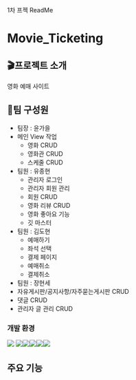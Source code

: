 1차 프젝 ReadMe
# Movie_Ticketing

## 🎬프로젝트 소개
영화 예매 사이트

## 👀팀 구성원
- 팀장 : 윤가을
- 메인 View 작업
  - 영화 CRUD
  - 영화관 CRUD
  - 스케줄 CRUD 
- 팀원 : 유종현
  - 관리자 로그인
  - 관리자 회원 관리
  - 회원 CRUD
  - 영화 리뷰 CRUD
  - 영화 좋아요 기능
  - 깃 마스터
- 팀원 : 김도현
  - 예매하기
  - 좌석 선택
  - 결제 페이지
  - 예매취소
  - 결제취소
- 팀원 : 장현세
- 자유게시판/공지사항/자주묻는게시판 CRUD
- 댓글 CRUD
- 관리자 글 관리 CRUD
### 개발 환경
<img src="https://img.shields.io/badge/Java-2C2255?style=for-the-badge&logo=eclipseide&logoColor=white">
<img src="https://camo.githubusercontent.com/bb3c518d9559accc938ab331d46d7cc602ecc9522536df62fbe2266a2f444840/68747470733a2f2f696d672e736869656c64732e696f2f62616467652f48544d4c2d4533344632363f7374796c653d666c61742d737175617265266c6f676f3d48544d4c35266c6f676f436f6c6f723d7768697465" data-canonical-src="https://img.shields.io/badge/HTML-E34F26?style=flat-square&amp;logo=HTML5&amp;logoColor=white" style="max-width: 100%;"><img src="https://camo.githubusercontent.com/ecd9aedcd347d365e355392375154bbb288a0d2aeeb882e29b598c470a987215/68747470733a2f2f696d672e736869656c64732e696f2f62616467652f4a6176615363726970742d4637444631453f7374796c653d666c61742d737175617265266c6f676f3d4a617661536372697074266c6f676f436f6c6f723d7768697465" data-canonical-src="https://img.shields.io/badge/JavaScript-F7DF1E?style=flat-square&amp;logo=JavaScript&amp;logoColor=white" style="max-width: 100%;"><img src="https://camo.githubusercontent.com/d7e7822f5ed9ac64d39291fd780e493e375d76aa3660993e3e7c24643d4da19a/68747470733a2f2f696d672e736869656c64732e696f2f62616467652f4353532d3135373242363f7374796c653d666c61742d737175617265266c6f676f3d43535333266c6f676f436f6c6f723d7768697465" data-canonical-src="https://img.shields.io/badge/CSS-1572B6?style=flat-square&amp;logo=CSS3&amp;logoColor=white" style="max-width: 100%;"><img src="https://camo.githubusercontent.com/0f1bc0c073723a3562daf427f95838e2212f16321f9b3d89fa8b76b195d42121/68747470733a2f2f696d672e736869656c64732e696f2f62616467652f4769742d3138313731373f7374796c653d666c61742d737175617265266c6f676f3d476974487562266c6f676f436f6c6f723d7768697465" data-canonical-src="https://img.shields.io/badge/Git-181717?style=flat-square&amp;logo=GitHub&amp;logoColor=white" style="max-width: 100%;"><img src="https://camo.githubusercontent.com/e28e0258e4b50a6ecde56cb3d16cd68e1cb52948e90802710c203f8562afb8a8/68747470733a2f2f696d672e736869656c64732e696f2f62616467652f4d7953514c2d3434373941313f7374796c653d666c61742d737175617265266c6f676f3d4d7953514c266c6f676f436f6c6f723d7768697465" data-canonical-src="https://img.shields.io/badge/MySQL-4479A1?style=flat-square&amp;logo=MySQL&amp;logoColor=white" style="max-width: 100%;">

## 주요 기능
